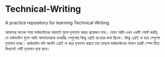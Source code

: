 # Technical-Writing
A practice repository for learning Technical Writing

<div class="text-justify"> আমাদের অনেক সময় মার্কডাউনের ফরম্যাট গুলো দৃশ্যমান করার প্রয়োজন পরে। যেমন আমি এখন একটি পোস্ট করছি, যে মার্কডাউন গুলো আমি আপনাদেরকে দেখাচ্ছি সেগুলোর কিন্তু এপ্লাই হাওয়ার কথা ছিলো। কিন্তু এপ্লাই না হয়ে সেগুলো দৃশ্যমান হচ্ছে। মার্কডাউন যদি আপনি এপ্লাই না করে দৃশ্যমান করতে চান তাহলে মার্কডাউনের সামনে চারটি স্পেস দিয়ে লিখলেই সেটি দৃশ্যমান হয়ে যাবে। </div>
